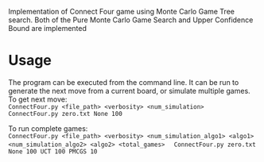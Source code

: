 Implementation of Connect Four game using Monte Carlo Game Tree search. Both of the Pure Monte Carlo Game Search and Upper Confidence Bound are implemented

# Usage
The program can be executed from the command line. It can be run to generate the next move from a current board, or simulate multiple games.  
To get next move:  
`ConnectFour.py <file_path> <verbosity> <num_simulation>`  
`ConnectFour.py zero.txt None 100`  


To run complete games:  
`ConnectFour.py <file_path> <verbosity> <num_simulation_algo1> <algo1> <num_simulation_algo2> <algo2> <total_games>  `
`ConnectFour.py zero.txt None 100 UCT 100 PMCGS 10`  


